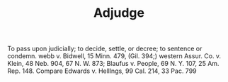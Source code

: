 ---
title: Adjudge
letter: A
permalink: "/definitions/adjudge.html"
body: To pass upon judicially; to decide, settle, or decree; to sentence or condemn.
  webb v. Bidwell, 15 Minn. 479, (Gil. 394;) western Assur. Co. v. Klein, 48 Neb.
  904, 67 N. W. 873; Blaufus v. People, 69 N. Y. 107, 25 Am. Rep. 148. Compare Edwards
  v. Helllngs, 99 Cal. 214, 33 Pac. 799
published_at: '2018-07-07'
source: Black's Law Dictionary
layout: post
---